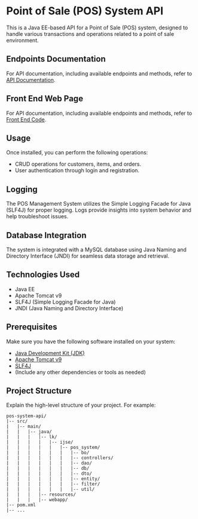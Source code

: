 # Point of Sale (POS) System API

This is a Java EE-based API for a Point of Sale (POS) system, designed to handle various transactions and operations related to a point of sale environment.

## Endpoints Documentation

For API documentation, including available endpoints and methods, refer to [API Documentation](https://documenter.getpostman.com/view/31691550/2s9YsRdVYb).

## Front End Web Page

For API documentation, including available endpoints and methods, refer to [Front End Code](https://github.com/DasunMadawa/POS-front-end).


## Usage

Once installed, you can perform the following operations:

- CRUD operations for customers, items, and orders.
- User authentication through login and registration.

## Logging

The POS Management System utilizes the Simple Logging Facade for Java (SLF4J) for proper logging. Logs provide insights into system behavior and help troubleshoot issues.

## Database Integration

The system is integrated with a MySQL database using Java Naming and Directory Interface (JNDI) for seamless data storage and retrieval.


## Technologies Used

- Java EE
- Apache Tomcat v9
- SLF4J (Simple Logging Facade for Java)
- JNDI (Java Naming and Directory Interface)

## Prerequisites

Make sure you have the following software installed on your system:

- [Java Development Kit (JDK)](https://www.oracle.com/java/technologies/javase-downloads.html)
- [Apache Tomcat v9](http://tomcat.apache.org/)
- [SLF4J](http://www.slf4j.org/)
- (Include any other dependencies or tools as needed)

## Project Structure

Explain the high-level structure of your project. For example:

```plaintext
pos-system-api/
|-- src/
|   |-- main/
|   |   |-- java/
|   |   |   |-- lk/
|   |   |   |   |-- ijse/
|   |   |   |   |   |-- pos_system/
|   |   |   |   |   |   |-- bo/
|   |   |   |   |   |   |-- controllers/
|   |   |   |   |   |   |-- dao/
|   |   |   |   |   |   |-- db/
|   |   |   |   |   |   |-- dto/
|   |   |   |   |   |   |-- entity/
|   |   |   |   |   |   |-- filter/
|   |   |   |   |   |   |-- util/
|   |   |   |-- resources/
|   |   |   |-- webapp/
|-- pom.xml
|-- ...
